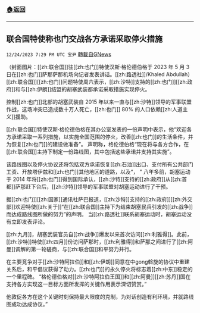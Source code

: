 ###  [:house:返回](README.md)
---


## 联合国特使称也门交战各方承诺采取停火措施
`12/24/2023 7:29 PM UTC 宝尹` [轉載自GNews](https://gnews.org/articles/2147489)

（封面图片：[[zh:联合国]]驻[[zh:也门]]特使汉斯·格伦德伯格于 2023 年 5 月 3 日在[[zh:也门]]萨那萨那机场向记者发表讲话。[[zh:路透社]]/Khaled Abdullah）
[[zh:联合国]][[zh:也门]]问题特使周六表示，[[zh:沙特]]支持的[[zh:也门]][[zh:政府]]和与[[zh:伊朗]]结盟的胡塞武装都承诺采取措施实现停火。

控制[[zh:也门]]北部的胡塞武装自 2015 年以来一直与[[zh:沙特]]领导的军事联盟作战，这场冲突已造成数十万人死亡，[[zh:也门]] 80% 的人口依赖[[zh:人道主义]]援助。

[[zh:联合国]]特使汉斯·格伦德伯格在其办公室发表的一份声明中表示，他“欢迎各方承诺采取一系列措施，以实施全国范围的停火，改善[[zh:也门]]的生活条件，并为恢复[[zh:也门]]的建设做准备”。
声明称，格伦德伯格“现在将与各方合作，在[[zh:联合国]]主持下制定一份路线图，其中包括这些承诺并支持其实施”。

该路线图以及停火协议还将包括双方承诺恢复[[zh:石油]]出口、支付所有公共部门工资、开放塔伊兹和[[zh:也门]]其他地区的道路，以及“​​​​​​​​​​​​​​​​​​​​​， ”
八年多前，胡塞运动于 2014 年将[[zh:也门]]得到国际承认，[[zh:沙特]]支持的[[zh:政府]]从[[zh:首都]]萨那赶下台后，[[zh:沙特]]领导的军事联盟对胡塞运动进行了干预。

据[[zh:也门]][[zh:国家]]通讯社萨巴报道，[[zh:沙特]]支持的[[zh:政府]][[zh:外交部]]欢迎特使[[zh:关于]]“在[[zh:联合国]]主持下为结束胡塞民兵引发的[[zh:战争]]而达成路线图所做的努力”的声明。
当[[zh:路透社]]联系胡塞运动时，胡塞运动没有立即发表评论。

[[zh:九月]]，胡塞武装官员自[[zh:战争]]爆发以来首次访问[[zh:利雅得]]。此前，[[zh:沙特]]特使[[zh:四月]]份访问萨那时，[[zh:利雅得]]和萨那之间进行了[[zh:阿曼]]调解的第一轮磋商，与[[zh:联合国]]和平努力并行。

在主要竞争对手[[zh:沙特阿拉伯]]和[[zh:伊朗]]同意在中gong斡旋的协议中重建关系后，和平倡议获得了动力。[[zh:也门]]的永久停火将标志着[[zh:中东]]稳定的一个里程碑。
“格伦德伯格对[[zh:沙特阿拉伯王国]]和[[zh:阿曼]][[zh:苏丹]]国在支持各方实现这一目标方面所发挥的关键作用表示深切赞赏。”

他敦促各方在这个关键时刻保持最大限度的克制，为对话创造有利环境，并就路线图成功达成协议。”


